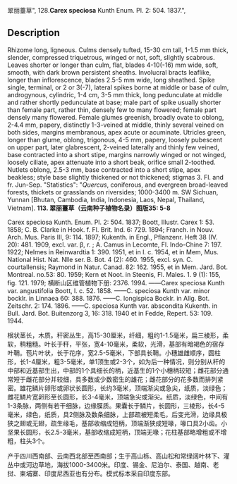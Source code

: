 翠丽薹草",
128.**Carex speciosa** Kunth Enum. Pl. 2: 504. 1837.",

## Description
Rhizome long, ligneous. Culms densely tufted, 15-30 cm tall, 1-1.5 mm thick, slender, compressed triquetrous, winged or not, soft, slightly scabrous. Leaves shorter or longer than culm, flat, blades 4-10(-16) mm wide, soft, smooth, with dark brown persistent sheaths. Involucral bracts leaflike, longer than inflorescence, blades 2.5-5 mm wide, long sheathed. Spike single, terminal, or 2 or 3(-7), lateral spikes borne at middle or base of culm, androgynous, cylindric, 1-4 cm, 3-5 mm thick, long pedunculate at middle and rather shortly pedunculate at base; male part of spike usually shorter than female part, rather thin, densely few to many flowered; female part densely many flowered. Female glumes greenish, broadly ovate to oblong, 2-4.4 mm, papery, distinctly 1-3-veined at middle, thinly several veined on both sides, margins membranous, apex acute or acuminate. Utricles green, longer than glume, oblong, trigonous, 4-5 mm, papery, loosely pubescent on upper part, later glabrescent, 2-veined laterally and thinly few veined, base contracted into a short stipe, margins narrowly winged or not winged, loosely ciliate, apex attenuate into a short beak, orifice small 2-toothed. Nutlets oblong, 2.5-3 mm, base contracted into a short stipe, apex beakless; style base slightly thickened or not thickened; stigmas 3. Fl. and fr. Jun-Sep.
  "Statistics": "*Quercus*, coniferous, and evergreen broad-leaved forests, thickets or grasslands on riversides; 1000-3400 m. SW Sichuan, Yunnan [Bhutan, Cambodia, India, Indonesia, Laos, Nepal, Thailand, Vietnam].
**113. 翠丽薹草（云南种子植物名录）图版35: 5-8**

Carex speciosa Kunth. Enum. Pl. 2: 504. 1837; Boott, Illustr. Carex 1: 53. 1858; C. B. Clarke in Hook. f. Fl. Brit. Ind. 6: 729. 1894; Franch. in Nouv. Arch. Mus. Paris III, 9: 114. 1897; Kukenth. in Engl., Pflanzenr. Heft 38 (IV. 20): 481. 1909, excl. var. β, r. ; A. Camus in Lecomte, Fl. Indo-Chine 7: 197. 1922; Nelmes in Reinwardtia 1: 390. 1951, et in l. c. 1954, et in Mem, Mus. National Hist. Nat. Nlle ser. B. Bot. 4 (2): 460. 1955, excl. syn. C. courtallensis; Raymond in Natur. Canad. 82: 162. 1955, et in Mem. Jard. Bot. Montreal. no.53: 80. 1959; Kern et Noot. in Steenis, Fl. Males. 1. 9 (1): 155, fig. 121. 1979; 横断山区维管植物下册: 2376. 1994. ——Carex speciosa Kunth var. angustifolia Boott, l. c. 52. 1858. ——C. speciosa Kunth var. minor bocklr. in Linnaea 60: 388. 1876. ——C. longispica Bocklr. in Allg. Bot. Zeitschr. 2: 174. 1896. ——C. speciosa Kunth var. abscondita Kukenth. in Bull. Jard. Bot. Buitenzorg 3, 16: 318. 1940 et in Fedde, Repert. 53: 109. 1944.

根状茎长，木质。秆密丛生，高15-30厘米，纤细，粗约1-1.5毫米，扁三棱形，柔软，稍粗糙。叶长于秆，平张，宽4-10毫米，柔软，光滑，基部有暗褐色的宿存叶鞘。苞片叶状，长于花序，宽2.5-5毫米，下部具长鞘。小穗雄雌顺序，圆柱形，长1-4厘米，粗3-5毫米，单1顶生或2-3个，如为后一种情况，则分别从秆的中部和近基部生出，中部的1个具细长的柄，近基生的1个小穗柄较短；雌花部分通常短于雌花部分并较细，具多数或少数密生的雄花；雌花部分的花多数而排列紧密。雄花鳞片卵形或卵状长圆形，长约3毫米，顶端渐尖或急尖，纸质，淡绿色；雌花鳞片宽卵形至长圆形，长3-4毫米，顶端急尖或渐尖。纸质，淡绿色，中间有1-3条脉，两侧有若干细脉，边缘膜质。果囊长于鳞片，长圆形，三棱形，长4-5毫米，绿色，纸质，具2侧脉及数条细脉，上部疏被短柔毛，后变光滑，边缘具极狭之翅或无翅，疏生缘毛，基部收缩成短柄，顶端渐狭成短喙，喙口具2小齿。小坚果长圆形，长2.5-3毫米，基部收缩成短柄，顶端无喙；花柱基部略增粗或不增粗，柱头3个。

产于四川西南部、云南西北部至西南部；生于高山栎、高山松和常绿阔叶林下、灌丛中或河边草地，海拔1000-3400米。印度、锡金、尼泊尔、泰国、越南、老挝、柬埔寨、印度尼西亚也有分布。模式标本采自印度东部。
